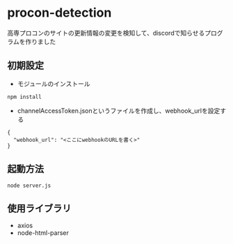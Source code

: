 # procon-detection

高専プロコンのサイトの更新情報の変更を検知して、discordで知らせるプログラムを作りました

## 初期設定

- モジュールのインストール
```
npm install
```

- channelAccessToken.jsonというファイルを作成し、webhook_urlを設定する
```
{
  "webhook_url": "<ここにwebhookのURLを書く>"
}
```

## 起動方法

```
node server.js
```

## 使用ライブラリ

- axios
- node-html-parser

